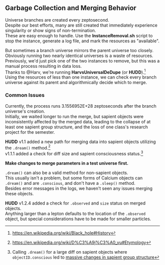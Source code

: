 ## Garbage Collection and Merging Behavior
Universe branches are created every zeptosecond.  
Despite our best efforts, many are still created that immediately experience singularity or show signs of non-termination.  
These are easy enough to handle. Use the __InstanceRemoval.sh__ script to stop the instance, generate a log file, and mark the resources as "available".  

But sometimes a branch universe mirrors the parent universe too closely.  
Obviously running two nearly identical universes is a waste of resources.  
Previously, we'd just pick one of the two instances to remove, but this was a manual process resulting in data loss.  
Thanks to @Harv, we're running __HarvsUniversalDeDupe__ (or __HUDD__).[^1]  
Using the resources of less than one instance, we can check every branch universe against its parent and algorithmically decide which to merge.  


### Common Issues
Currently, the process runs 3.1556952E+28 zeptoseconds after the branch universe's creation.  
Initially, we waited longer to run the merge, but sapient objects were inconsistently affected by the merged data, leading to the collapse of at least one 
sapient group structure, and the loss of one class's research project for the semester.  

__HUDD__ v1.1 added a new path for merging data into sapient objects utilizing the ```.dream()``` method.[^2]  
v1.1.1 added a check for diff size and sapient consciousness status.[^3]  

__Make changes to merge parameters in a test universe first.__  

```.dream()``` can also be a valid method for non-sapient objects.  
This usually isn't a problem, but some forms of Calcium objects can ```.dream()``` and are ```.conscious```, and don't have a ```.sleep()``` method.  
Besides error messages in the logs, we haven't seen any issues merging these objects.  

__HUDD__ v1.2.4 added a check for ```.observed``` and ```size``` status on merged objects.  
Anything larger than a lepton defaults to the location of the ```.observed``` object, but special considerations have to be made for smaller particles.  

[^1]: https://en.wikipedia.org/wiki/Black_hole#History
[^2]: https://en.wikipedia.org/wiki/D%C3%A9j%C3%A0_vu#Etymology
[^3]: Calling ```.dream()``` for a large diff on sapient objects where ```objectID.conscious``` led to [massive changes in sapient group structure](https://en.wikipedia.org/wiki/Religion)

